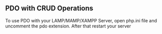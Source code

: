 ## PDO with CRUD Operations

To use PDO with your LAMP/MAMP/XAMPP Server, open php.ini file and uncomment the pdo extension.
After that restart your server